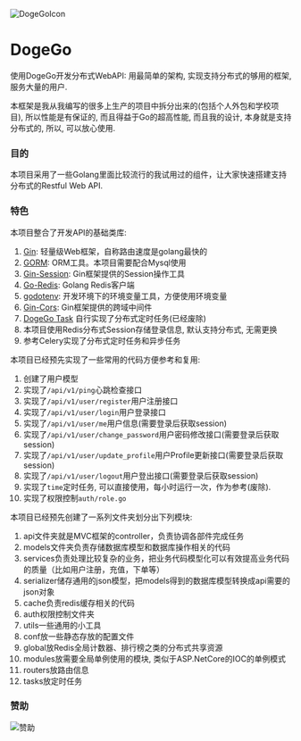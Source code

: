 ![DogeGoIcon](https://probe.aiursoft.com/Download/Open/%E5%9B%BE%E5%BA%8A/dogeicon.JPG)

# DogeGo

使用DogeGo开发分布式WebAPI: 用最简单的架构, 实现支持分布式的够用的框架, 服务大量的用户.

本框架是我从我编写的很多上生产的项目中拆分出来的(包括个人外包和学校项目), 所以性能是有保证的, 而且得益于Go的超高性能, 而且我的设计, 本身就是支持分布式的, 所以, 可以放心使用.

### 目的
本项目采用了一些Golang里面比较流行的我试用过的组件，让大家快速搭建支持分布式的Restful Web API.

### 特色
本项目整合了开发API的基础类库:
1. [Gin](https://github.com/gin-gonic/gin): 轻量级Web框架，自称路由速度是golang最快的
2. [GORM](http://gorm.io/docs/index.html): ORM工具。本项目需要配合Mysql使用
3. [Gin-Session](https://github.com/gin-contrib/sessions): Gin框架提供的Session操作工具
4. [Go-Redis](https://github.com/go-redis/redis): Golang Redis客户端
5. [godotenv](https://github.com/joho/godotenv): 开发环境下的环境变量工具，方便使用环境变量
6. [Gin-Cors](https://github.com/gin-contrib/cors): Gin框架提供的跨域中间件
7. [DogeGo Task](https://github.com/xiangrui2019/dogego_task) 自行实现了分布式定时任务(已经废除)
8. 本项目使用Redis分布式Session存储登录信息, 默认支持分布式, 无需更换
9. 参考Celery实现了分布式定时任务和异步任务

本项目已经预先实现了一些常用的代码方便参考和复用:

1. 创建了用户模型
2. 实现了```/api/v1/ping```心跳检查接口
3. 实现了```/api/v1/user/register```用户注册接口
4. 实现了```/api/v1/user/login```用户登录接口
5. 实现了```/api/v1/user/me```用户信息(需要登录后获取session)
5. 实现了```/api/v1/user/change_password```用户密码修改接口(需要登录后获取session)
5. 实现了```/api/v1/user/update_profile```用户Profile更新接口(需要登录后获取session)
5. 实现了```/api/v1/user/logout```用户登出接口(需要登录后获取session)
6. 实现了```time```定时任务, 可以直接使用，每小时运行一次，作为参考(废除).
7. 实现了权限控制```auth/role.go```

本项目已经预先创建了一系列文件夹划分出下列模块:

1. api文件夹就是MVC框架的controller，负责协调各部件完成任务
2. models文件夹负责存储数据库模型和数据库操作相关的代码
3. services负责处理比较复杂的业务，把业务代码模型化可以有效提高业务代码的质量（比如用户注册，充值，下单等）
4. serializer储存通用的json模型，把models得到的数据库模型转换成api需要的json对象
5. cache负责redis缓存相关的代码
6. auth权限控制文件夹
7. utils一些通用的小工具
8. conf放一些静态存放的配置文件
9. global放Redis全局计数器、排行榜之类的分布式共享资源
10. modules放需要全局单例使用的模块, 类似于ASP.NetCore的IOC的单例模式
11. routers放路由信息
12. tasks放定时任务

### 赞助
![赞助](https://probe.aiursoft.com/Download/Open/%E5%9B%BE%E5%BA%8A/1566653941311.jpg)
